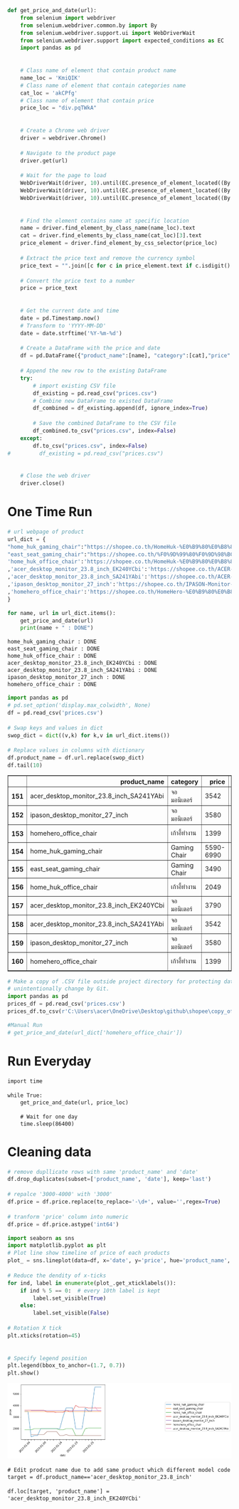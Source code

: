 ```python
def get_price_and_date(url):
    from selenium import webdriver
    from selenium.webdriver.common.by import By
    from selenium.webdriver.support.ui import WebDriverWait
    from selenium.webdriver.support import expected_conditions as EC
    import pandas as pd
    
    
    # Class name of element that contain product name 
    name_loc = 'KmiQIK'
    # Class name of element that contain categories name 
    cat_loc = 'akCPfg'
    # Class name of element that contain price
    price_loc = "div.pqTWkA"

    
    # Create a Chrome web driver
    driver = webdriver.Chrome()

    # Navigate to the product page
    driver.get(url)
    
    # Wait for the page to load
    WebDriverWait(driver, 10).until(EC.presence_of_element_located((By.CLASS_NAME, name_loc)))
    WebDriverWait(driver, 10).until(EC.presence_of_element_located((By.CLASS_NAME, cat_loc)))
    WebDriverWait(driver, 10).until(EC.presence_of_element_located((By.CSS_SELECTOR, price_loc)))

    
    # Find the element contains name at specific location
    name = driver.find_element_by_class_name(name_loc).text
    cat = driver.find_elements_by_class_name(cat_loc)[3].text
    price_element = driver.find_element_by_css_selector(price_loc)

    # Extract the price text and remove the currency symbol
    price_text = "".join([c for c in price_element.text if c.isdigit() or c in [".", "-"]])

    # Convert the price text to a number
    price = price_text
    
    
    # Get the current date and time
    date = pd.Timestamp.now()
    # Transform to 'YYYY-MM-DD'
    date = date.strftime('%Y-%m-%d')

    # Create a DataFrame with the price and date
    df = pd.DataFrame({"product_name":[name], "category":[cat],"price": [price], "date": [date], "url":[url]})

    # Append the new row to the existing DataFrame
    try:
        # import existing CSV file
        df_existing = pd.read_csv("prices.csv")
        # Combine new DataFrame to existed DataFrame
        df_combined = df_existing.append(df, ignore_index=True)

        # Save the combined DataFrame to the CSV file
        df_combined.to_csv("prices.csv", index=False)
    except:
        df.to_csv("prices.csv", index=False)
#         df_existing = pd.read_csv("prices.csv")


    # Close the web driver
    driver.close()

```

# One Time Run


```python
# url webpage of product
url_dict = {
"home_huk_gaming_chair":"https://shopee.co.th/HomeHuk-%E0%B9%80%E0%B8%81%E0%B9%89%E0%B8%B2%E0%B8%AD%E0%B8%B5%E0%B9%89%E0%B9%80%E0%B8%81%E0%B8%A1%E0%B8%A1%E0%B8%B4%E0%B9%88%E0%B8%87-%E0%B8%A3%E0%B8%B8%E0%B9%88%E0%B8%99-Arashi-%E0%B9%80%E0%B8%9A%E0%B8%B2%E0%B8%B0%E0%B8%9C%E0%B9%89%E0%B8%B2-%E0%B8%82%E0%B8%AD%E0%B8%9A%E0%B8%AB%E0%B8%99%E0%B8%B1%E0%B8%87-%E0%B8%AB%E0%B8%99%E0%B8%B2%E0%B8%9E%E0%B8%B4%E0%B9%80%E0%B8%A8%E0%B8%A9-%E0%B8%97%E0%B8%B5%E0%B9%88%E0%B8%9E%E0%B8%B1%E0%B8%81%E0%B9%81%E0%B8%82%E0%B8%99-%E0%B8%9B%E0%B8%A3%E0%B8%B1%E0%B8%9A-2-%E0%B8%97%E0%B8%B4%E0%B8%A8%E0%B8%97%E0%B8%B2%E0%B8%87-%E0%B8%9E%E0%B8%99%E0%B8%B1%E0%B8%81%E0%B8%9E%E0%B8%B4%E0%B8%87%E0%B8%AA%E0%B8%B9%E0%B8%87-%E0%B9%80%E0%B8%AD%E0%B8%99-90-135%C2%B0-%E0%B8%A5%E0%B9%87%E0%B8%AD%E0%B8%84%E0%B9%84%E0%B8%94%E0%B9%89-%E0%B9%80%E0%B8%81%E0%B9%89%E0%B8%B2%E0%B8%AD%E0%B8%B5%E0%B9%89%E0%B8%84%E0%B8%AD%E0%B8%A1-%E0%B9%80%E0%B8%81%E0%B9%89%E0%B8%B2%E0%B8%AD%E0%B8%B5%E0%B9%89%E0%B8%84%E0%B8%AD%E0%B8%A1%E0%B8%9E%E0%B8%B4%E0%B8%A7%E0%B9%80%E0%B8%95%E0%B8%AD%E0%B8%A3%E0%B9%8C-Fabric-Gaming-Chair-2D-Armrest-with-Double-Tilt-i.8716640.836140800?sp_atk=cac78744-047a-4f6c-b186-21bac677b668&xptdk=cac78744-047a-4f6c-b186-21bac677b668",
"east_seat_gaming_chair":"https://shopee.co.th/%F0%9D%99%80%F0%9D%98%BC%F0%9D%99%8E%F0%9D%99%8F-%F0%9D%99%8E%F0%9D%99%80%F0%9D%98%BC%F0%9D%99%8F-%E0%B8%A3%E0%B8%B8%E0%B9%88%E0%B8%99-%F0%9D%97%A3%F0%9D%97%A5%F0%9D%97%A2-%F0%9D%97%A6%F0%9D%97%B2%F0%9D%97%BF%F0%9D%97%B6%F0%9D%97%B2%F0%9D%98%80-%E0%B9%80%E0%B8%81%E0%B9%89%E0%B8%B2%E0%B8%AD%E0%B8%B5%E0%B9%89%E0%B9%80%E0%B8%81%E0%B8%A1%E0%B8%A1%E0%B8%B4%E0%B9%88%E0%B8%87-%E0%B9%80%E0%B8%AD%E0%B8%99%E0%B9%84%E0%B8%94%E0%B9%89-150-%E0%B8%AD%E0%B8%87%E0%B8%A8%E0%B8%B2-%E0%B8%9B%E0%B8%A3%E0%B8%B1%E0%B8%9A%E0%B8%97%E0%B8%B5%E0%B9%88%E0%B8%9E%E0%B8%B1%E0%B8%81%E0%B9%81%E0%B8%82%E0%B8%99-%E0%B8%A1%E0%B8%B5%E0%B8%97%E0%B8%B5%E0%B9%88%E0%B8%A3%E0%B8%AD%E0%B8%87%E0%B8%82%E0%B8%B2-%E0%B9%80%E0%B8%81%E0%B9%89%E0%B8%B2%E0%B8%AD%E0%B8%B5%E0%B9%89%E0%B9%80%E0%B8%81%E0%B8%A1%E0%B9%80%E0%B8%A1%E0%B8%AD-i.46571268.3693123020?sp_atk=088539cd-6829-49d8-a1cb-4f0c477bff84&xptdk=088539cd-6829-49d8-a1cb-4f0c477bff84" ,
'home_huk_office_chair':'https://shopee.co.th/HomeHuk-%E0%B9%80%E0%B8%81%E0%B9%89%E0%B8%B2%E0%B8%AD%E0%B8%B5%E0%B9%89%E0%B8%97%E0%B8%B3%E0%B8%87%E0%B8%B2%E0%B8%99-%E0%B8%A3%E0%B8%B8%E0%B9%88%E0%B8%99-Chicago-%E0%B8%97%E0%B8%B5%E0%B9%88%E0%B8%A3%E0%B8%AD%E0%B8%87%E0%B8%A8%E0%B8%B5%E0%B8%A3%E0%B8%A9%E0%B8%B0%E0%B8%9B%E0%B8%A3%E0%B8%B1%E0%B8%9A%E0%B9%84%E0%B8%94%E0%B9%89-3-%E0%B8%A3%E0%B8%B0%E0%B8%94%E0%B8%B1%E0%B8%9A-%E0%B8%9E%E0%B8%99%E0%B8%B1%E0%B8%81%E0%B8%9E%E0%B8%B4%E0%B8%87%E0%B8%9C%E0%B9%89%E0%B8%B2%E0%B8%95%E0%B8%B2%E0%B8%82%E0%B9%88%E0%B8%B2%E0%B8%A2-%E0%B8%A3%E0%B8%B9%E0%B8%9B%E0%B8%95%E0%B8%B1%E0%B8%A7-S-%E0%B8%A3%E0%B8%B1%E0%B8%9A%E0%B8%AA%E0%B8%A3%E0%B8%B5%E0%B8%A3%E0%B8%B0-%E0%B9%80%E0%B8%81%E0%B9%89%E0%B8%B2%E0%B8%AD%E0%B8%B5%E0%B9%89%E0%B8%AA%E0%B8%B3%E0%B8%99%E0%B8%B1%E0%B8%81%E0%B8%87%E0%B8%B2%E0%B8%99-%E0%B9%80%E0%B8%81%E0%B9%89%E0%B8%B2%E0%B8%AD%E0%B8%B5%E0%B9%89%E0%B8%AD%E0%B8%AD%E0%B8%9F%E0%B8%9F%E0%B8%B4%E0%B8%A8-Mesh-Back-Office-Chair-with-Head-Support-i.8716640.787482553?xptdk=fda3b329-6ff3-4500-9350-8cce9137f777'
,'acer_desktop_monitor_23.8_inch_EK240YCbi':'https://shopee.co.th/ACER-Monitor-%E0%B8%88%E0%B8%AD%E0%B8%84%E0%B8%AD%E0%B8%A1%E0%B8%9E%E0%B8%B4%E0%B8%A7%E0%B9%80%E0%B8%95%E0%B8%AD%E0%B8%A3%E0%B9%8C-23.8''-EK240YCbi-(VA-VGA-HDMI)-75Hz-i.62824618.12531693615?sp_atk=42f58d91-cbf8-47e7-ae38-33dcd238ddfa&xptdk=42f58d91-cbf8-47e7-ae38-33dcd238ddfa'
,'acer_desktop_monitor_23.8_inch_SA241YAbi':'https://shopee.co.th/ACER-Monitor-%E0%B8%88%E0%B8%AD%E0%B8%84%E0%B8%AD%E0%B8%A1%E0%B8%9E%E0%B8%B4%E0%B8%A7%E0%B9%80%E0%B8%95%E0%B8%AD%E0%B8%A3%E0%B9%8C-23.8''-SA241YAbi-(VA-VGA-HDMI)-75Hz-i.62824618.15662924343?xptdk=54a41381-2533-4abb-8b52-cfc23a12a8c8'
,'ipason_desktop_monitor_27_inch':'https://shopee.co.th/IPASON-Monitor-%E0%B8%A3%E0%B8%B8%E0%B9%88%E0%B8%99-E272-27-FHD-75-Hz-%E0%B8%A3%E0%B8%B1%E0%B8%9A%E0%B8%9B%E0%B8%A3%E0%B8%B0%E0%B8%81%E0%B8%B1%E0%B8%99-3-%E0%B8%9B%E0%B8%B5-%E0%B9%82%E0%B8%94%E0%B8%A2-Devas-IPASON-i.20947841.20664135980?sp_atk=25611988-5b12-4634-937b-4761bc1ff7a5&utm_campaign=-&utm_content=----&utm_medium=affiliates&utm_source=an_15162270000&utm_term=8kawnngrnzdd&xptdk=25611988-5b12-4634-937b-4761bc1ff7a5'
,'homehero_office_chair':'https://shopee.co.th/HomeHero-%E0%B9%80%E0%B8%81%E0%B9%89%E0%B8%B2%E0%B8%AD%E0%B8%B5%E0%B9%89%E0%B8%AA%E0%B8%B3%E0%B8%99%E0%B8%B1%E0%B8%81%E0%B8%87%E0%B8%B2%E0%B8%99-%E0%B8%97%E0%B8%B5%E0%B9%88%E0%B8%A3%E0%B8%AD%E0%B8%87%E0%B8%A8%E0%B8%B5%E0%B8%A3%E0%B8%A9%E0%B8%B0-3-%E0%B8%A3%E0%B8%B0%E0%B8%94%E0%B8%B1%E0%B8%9A-%E0%B8%9B%E0%B8%A3%E0%B8%B1%E0%B8%9A%E0%B8%84%E0%B8%A7%E0%B8%B2%E0%B8%A1%E0%B8%AA%E0%B8%B9%E0%B8%87-113-121-cm-%E0%B8%A3%E0%B8%B1%E0%B8%9A%E0%B8%AA%E0%B8%A3%E0%B8%B5%E0%B8%A3%E0%B8%B0-%E0%B8%A3%E0%B8%B1%E0%B8%9A%E0%B8%99%E0%B9%89%E0%B8%B3%E0%B8%AB%E0%B8%99%E0%B8%B1%E0%B8%81-150kg-i.163081637.2522291497'
}
```


```python
for name, url in url_dict.items():
    get_price_and_date(url)
    print(name + " : DONE")
```

    home_huk_gaming_chair : DONE
    east_seat_gaming_chair : DONE
    home_huk_office_chair : DONE
    acer_desktop_monitor_23.8_inch_EK240YCbi : DONE
    acer_desktop_monitor_23.8_inch_SA241YAbi : DONE
    ipason_desktop_monitor_27_inch : DONE
    homehero_office_chair : DONE
    


```python
import pandas as pd
# pd.set_option('display.max_colwidth', None) 
df = pd.read_csv('prices.csv')

# Swap keys and values in dict
swop_dict = dict((v,k) for k,v in url_dict.items())

# Replace values in columns with dictionary
df.product_name = df.url.replace(swop_dict)
df.tail(10)
```




<div>
<style scoped>
    .dataframe tbody tr th:only-of-type {
        vertical-align: middle;
    }

    .dataframe tbody tr th {
        vertical-align: top;
    }

    .dataframe thead th {
        text-align: right;
    }
</style>
<table border="1" class="dataframe">
  <thead>
    <tr style="text-align: right;">
      <th></th>
      <th>product_name</th>
      <th>category</th>
      <th>price</th>
      <th>date</th>
      <th>url</th>
    </tr>
  </thead>
  <tbody>
    <tr>
      <th>151</th>
      <td>acer_desktop_monitor_23.8_inch_SA241YAbi</td>
      <td>จอมอนิเตอร์</td>
      <td>3542</td>
      <td>2023-01-28</td>
      <td>https://shopee.co.th/ACER-Monitor-%E0%B8%88%E0...</td>
    </tr>
    <tr>
      <th>152</th>
      <td>ipason_desktop_monitor_27_inch</td>
      <td>จอมอนิเตอร์</td>
      <td>3580</td>
      <td>2023-01-28</td>
      <td>https://shopee.co.th/IPASON-Monitor-%E0%B8%A3%...</td>
    </tr>
    <tr>
      <th>153</th>
      <td>homehero_office_chair</td>
      <td>เก้าอี้ทำงาน</td>
      <td>1399</td>
      <td>2023-01-28</td>
      <td>https://shopee.co.th/HomeHero-%E0%B9%80%E0%B8%...</td>
    </tr>
    <tr>
      <th>154</th>
      <td>home_huk_gaming_chair</td>
      <td>Gaming Chair</td>
      <td>5590-6990</td>
      <td>2023-01-29</td>
      <td>https://shopee.co.th/HomeHuk-%E0%B9%80%E0%B8%8...</td>
    </tr>
    <tr>
      <th>155</th>
      <td>east_seat_gaming_chair</td>
      <td>Gaming Chair</td>
      <td>3490</td>
      <td>2023-01-29</td>
      <td>https://shopee.co.th/%F0%9D%99%80%F0%9D%98%BC%...</td>
    </tr>
    <tr>
      <th>156</th>
      <td>home_huk_office_chair</td>
      <td>เก้าอี้ทำงาน</td>
      <td>2049</td>
      <td>2023-01-29</td>
      <td>https://shopee.co.th/HomeHuk-%E0%B9%80%E0%B8%8...</td>
    </tr>
    <tr>
      <th>157</th>
      <td>acer_desktop_monitor_23.8_inch_EK240YCbi</td>
      <td>จอมอนิเตอร์</td>
      <td>3790</td>
      <td>2023-01-29</td>
      <td>https://shopee.co.th/ACER-Monitor-%E0%B8%88%E0...</td>
    </tr>
    <tr>
      <th>158</th>
      <td>acer_desktop_monitor_23.8_inch_SA241YAbi</td>
      <td>จอมอนิเตอร์</td>
      <td>3542</td>
      <td>2023-01-29</td>
      <td>https://shopee.co.th/ACER-Monitor-%E0%B8%88%E0...</td>
    </tr>
    <tr>
      <th>159</th>
      <td>ipason_desktop_monitor_27_inch</td>
      <td>จอมอนิเตอร์</td>
      <td>3580</td>
      <td>2023-01-29</td>
      <td>https://shopee.co.th/IPASON-Monitor-%E0%B8%A3%...</td>
    </tr>
    <tr>
      <th>160</th>
      <td>homehero_office_chair</td>
      <td>เก้าอี้ทำงาน</td>
      <td>1399</td>
      <td>2023-01-29</td>
      <td>https://shopee.co.th/HomeHero-%E0%B9%80%E0%B8%...</td>
    </tr>
  </tbody>
</table>
</div>




```python
# Make a copy of .CSV file outside project directory for protecting data in .CSV file
# unintentionally change by Git.
import pandas as pd
prices_df = pd.read_csv('prices.csv')
prices_df.to_csv(r'C:\Users\acer\OneDrive\Desktop\github\shopee\copy_of_prices.csv')
```


```python
#Manual Run
# get_price_and_date(url_dict['homehero_office_chair'])
```

# Run Everyday

```
import time

while True:
    get_price_and_date(url, price_loc)
    
    # Wait for one day
    time.sleep(86400)
```

# Cleaning data


```python
# remove dupllicate rows with same 'product_name' and 'date'
df.drop_duplicates(subset=['product_name', 'date'], keep='last')

# repalce '3000-4000' with '3000' 
df.price = df.price.replace(to_replace='-\d+', value='',regex=True)

# tranform 'price' column into numeric
df.price = df.price.astype('int64')
```


```python
import seaborn as sns
import matplotlib.pyplot as plt
# Plot line show timeline of price of each products
plot_ = sns.lineplot(data=df, x='date', y='price', hue='product_name', alpha=0.8)

# Reduce the dendity of x-ticks
for ind, label in enumerate(plot_.get_xticklabels()):
    if ind % 5 == 0:  # every 10th label is kept
        label.set_visible(True)
    else:
        label.set_visible(False)
        
# Rotation X tick
plt.xticks(rotation=45)


# Specify legend position
plt.legend(bbox_to_anchor=(1.7, 0.7))
plt.show()
```


    
![png](web-scraping-with-shopee_files/web-scraping-with-shopee_11_0.png)
    


```
# Edit prodcut name due to add same product which different model code
target = df.product_name=='acer_desktop_monitor_23.8_inch'

df.loc[target, 'product_name'] = 'acer_desktop_monitor_23.8_inch_EK240YCbi'

```
